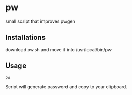 # pw
 small script that improves pwgen

## Installations
download pw.sh and move it into /usr/local/bin/pw 

## Usage

```
pw
```

Script will generate password and copy to your clipboard.
